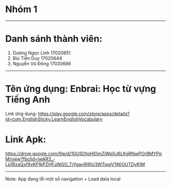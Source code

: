 # Nhóm 1
___
# Danh sánh thành viên: 
  1. Dương Ngọc Linh  17020851
  2. Bùi Tiến Duy     17020644
  3. Nguyễn Vũ Đông   17020686
___
# Tên ứng dụng: Enbrai: Học từ vựng Tiếng Anh
Link ứng dụng: https://play.google.com/store/apps/details?id=com.EnglishSticky.LearnEnglishVocabulary
# Link Apk:
https://drive.google.com/file/d/1GUSOtoHlOmZjWp0J6LKgRNwPOr8MYPqM/view?fbclid=IwAR3_-Lp1RzaQxf9vKFfkPZHFJiNGO_TjYqavRj9IU3WTppjV1WjOUTDvKlM
___
Note: App đang lỗi một số navigation + Load data local
